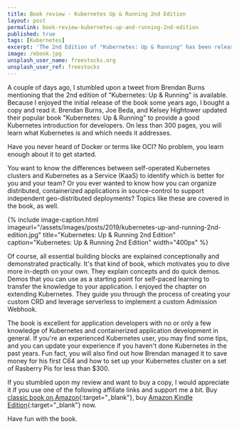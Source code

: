 ```yaml
---
title: Book review - Kubernetes Up & Running 2nd Edition
layout: post
permalink: book-review-kubernetes-up-and-running-2nd-edition
published: true
tags: [Kubernetes]
excerpt: 'The 2nd Edition of "Kubernetes: Up & Running" has been released recently. I really liked the first edition, so I sat down and read the new version.'
image: /ebook.jpg
unsplash_user_name: freestocks.org
unsplash_user_ref: freestocks
---
```


A couple of days ago, I stumbled upon a tweet from Brendan Burns mentioning that the 2nd edition of "Kubernetes: Up & Running" is available. Because I enjoyed the initial release of the book some years ago, I bought a copy and read it. Brendan Burns, Joe Beda, and Kelsey Hightower updated their popular book  "Kubernetes: Up & Running" to provide a good Kubernetes introduction for developers. On less than 300 pages, you will learn what Kubernetes is and which needs it addresses.

Have you never heard of Docker or terms like OCI? No problem, you learn enough about it to get started.

You want to know the differences between self-operated Kubernetes clusters and Kubernetes as a Service (KaaS) to identify which is better for you and your team? Or you ever wanted to know how you can organize distributed, containerized applications in source-control to support independent geo-distributed deployments? Topics like these are covered in the book, as well.

{% include image-caption.html imageurl="/assets/images/posts/2019/kubernetes-up-and-running-2nd-edition.jpg"
title="Kubernetes: Up & Running 2nd Edition" caption="Kubernetes: Up & Running 2nd Edition" width="400px" %}

Of course, all essential building blocks are explained conceptionally and demonstrated practically.  It's that kind of book, which motivates you to dive more in-depth on your own. They explain concepts and do quick demos. Demos that you can use as a starting point for self-paced learning to transfer the knowledge to your application. I enjoyed the chapter on extending Kubernetes. They guide you through the process of creating your custom CRD and leverage serverless to implement a custom Admission Webhook.

The book is excellent for application developers with no or only a few knowledge of Kubernetes and containerized application development in general. If you're an experienced Kubernetes user, you may find some tips, and you can update your experience if you haven't done Kubernetes in the past years. Fun fact, you will also find out how Brendan managed it to save money for his first C64 and how to set up your Kubernetes cluster on a set of Rasberry Pis for less than $300.

If you stumbled upon my review and want to buy a copy, I would appreciate it if you use one of the following affiliate links and support me a bit. Buy [classic book on Amazon](https://amzn.to/36uudhZ){:target="_blank"}, buy [Amazon Kindle Edition](https://amzn.to/2NcBL1z){:target="_blank"} now.

Have fun with the book.
